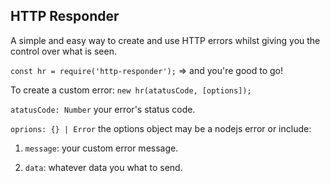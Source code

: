  HTTP Responder
 ----

A simple and easy way to create and use HTTP errors whilst giving you the control over what is seen.

`const hr = require('http-responder');` => and you're good to go!


To create a custom error:
`new hr(atatusCode, [options]);`

`atatusCode: Number` your error's status code.

`oprions: {} | Error` the options object may be a nodejs error or include:

1. `message`: your custom error message.

2. `data`: whatever data you what to send.
